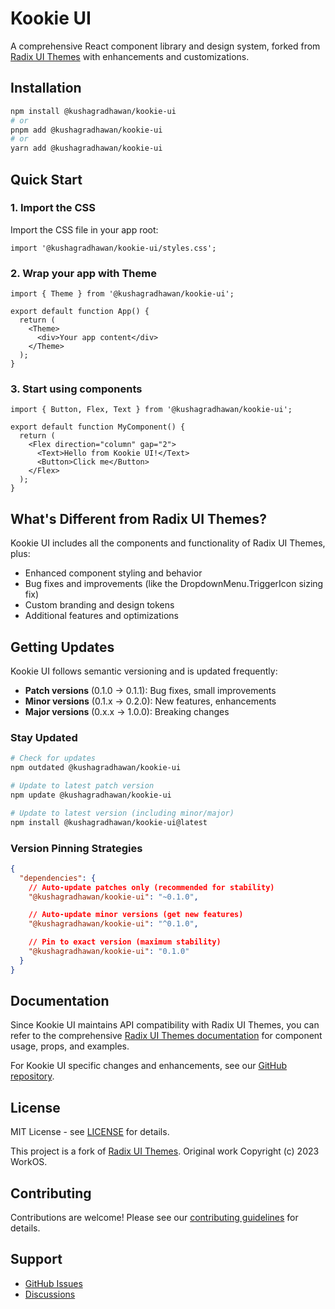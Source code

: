 # Kookie UI

A comprehensive React component library and design system, forked from [Radix UI Themes](https://github.com/radix-ui/themes) with enhancements and customizations.

## Installation

```bash
npm install @kushagradhawan/kookie-ui
# or
pnpm add @kushagradhawan/kookie-ui
# or
yarn add @kushagradhawan/kookie-ui
```

## Quick Start

### 1. Import the CSS

Import the CSS file in your app root:

```tsx
import '@kushagradhawan/kookie-ui/styles.css';
```

### 2. Wrap your app with Theme

```tsx
import { Theme } from '@kushagradhawan/kookie-ui';

export default function App() {
  return (
    <Theme>
      <div>Your app content</div>
    </Theme>
  );
}
```

### 3. Start using components

```tsx
import { Button, Flex, Text } from '@kushagradhawan/kookie-ui';

export default function MyComponent() {
  return (
    <Flex direction="column" gap="2">
      <Text>Hello from Kookie UI!</Text>
      <Button>Click me</Button>
    </Flex>
  );
}
```

## What's Different from Radix UI Themes?

Kookie UI includes all the components and functionality of Radix UI Themes, plus:

- Enhanced component styling and behavior
- Bug fixes and improvements (like the DropdownMenu.TriggerIcon sizing fix)
- Custom branding and design tokens
- Additional features and optimizations

## Getting Updates

Kookie UI follows semantic versioning and is updated frequently:

- **Patch versions** (0.1.0 → 0.1.1): Bug fixes, small improvements
- **Minor versions** (0.1.x → 0.2.0): New features, enhancements
- **Major versions** (0.x.x → 1.0.0): Breaking changes

### Stay Updated

```bash
# Check for updates
npm outdated @kushagradhawan/kookie-ui

# Update to latest patch version
npm update @kushagradhawan/kookie-ui

# Update to latest version (including minor/major)
npm install @kushagradhawan/kookie-ui@latest
```

### Version Pinning Strategies

```json
{
  "dependencies": {
    // Auto-update patches only (recommended for stability)
    "@kushagradhawan/kookie-ui": "~0.1.0",

    // Auto-update minor versions (get new features)
    "@kushagradhawan/kookie-ui": "^0.1.0",

    // Pin to exact version (maximum stability)
    "@kushagradhawan/kookie-ui": "0.1.0"
  }
}
```

## Documentation

Since Kookie UI maintains API compatibility with Radix UI Themes, you can refer to the comprehensive [Radix UI Themes documentation](https://radix-ui.com/themes/docs) for component usage, props, and examples.

For Kookie UI specific changes and enhancements, see our [GitHub repository](https://github.com/kushagradhawan/HelloKookie).

## License

MIT License - see [LICENSE](./LICENSE) for details.

This project is a fork of [Radix UI Themes](https://github.com/radix-ui/themes). Original work Copyright (c) 2023 WorkOS.

## Contributing

Contributions are welcome! Please see our [contributing guidelines](https://github.com/kushagradhawan/HelloKookie/blob/main/CONTRIBUTING.md) for details.

## Support

- [GitHub Issues](https://github.com/kushagradhawan/HelloKookie/issues)
- [Discussions](https://github.com/kushagradhawan/HelloKookie/discussions)
